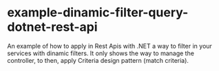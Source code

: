 # example-dinamic-filter-query-dotnet-rest-api
An example of how to apply in Rest Apis with .NET a way to filter in your services with dinamic filters. It only shows the way to manage the controller, to then, apply Criteria design pattern (match criteria).
